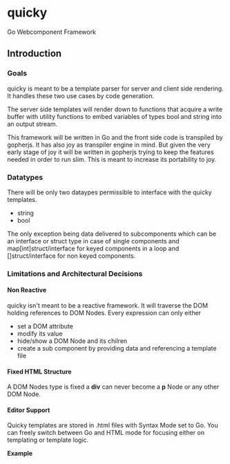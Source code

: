 # quicky
Go Webcomponent Framework

## Introduction
### Goals
quicky is meant to be a template parser for server and client side rendering. It handles these two use cases by code generation.

The server side templates will render down to functions that acquire a write buffer with utility functions to embed variables of types bool and string into an output stream.

This framework will be written in Go and the front side code is transpiled by gopherjs. It has also joy as transpiler engine in mind. But given the very early stage of joy it will be written in gopherjs trying to keep the features needed in order to run slim. This is meant to increase its portability to joy.

### Datatypes
There will be only two dataypes permissible to interface with the quicky templates.

- string
- bool

The only exception being data delivered to subcomponents which can be an interface or struct type in case of single components and map[int]struct/interface for keyed components in a loop and []struct/interface for non keyed components.

### Limitations and Architectural Decisions
#### Non Reactive
quicky isn't meant to be a reactive framework. It will traverse the DOM holding references to DOM Nodes. Every expression can only either 

- set a DOM attribute
- modify its value
- hide/show a DOM Node and its chilren
- create a sub component by providing data and referencing a template file
#### Fixed HTML Structure
A DOM Nodes type is fixed a **div** can never become a **p** Node or any other DOM Node.
#### Editor Support
Quicky templates are stored in .html files with Syntax Mode set to Go. You can freely switch between Go and HTML mode for focusing either on templating or template logic.

**Example**
